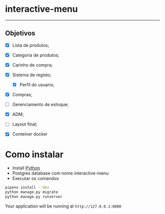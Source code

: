 # interactive-menu


_______________________________________________

## Objetivos

- [x] Lista de produtos;
- [x] Categoria de produtos;
- [x] Carinho de compra;
- [x] Sistema de registo;
    - [x] Perfil do usuario; 
- [x] Compras;
- [ ] Gerenciamento de estoque;
- [x] ADM;
- [ ] Layout final;
- [x] Conteiner docker


 # Como instalar
 * Install [Python](https://www.python.org/downloads/)
 * Postgres database com nome interactive-menu
 * Executar os comandos 

```bash
pipenv install --dev
python manage.py migrate
python manage.py runserver
```

Your application will be running at `http://127.0.0.1:8000`
